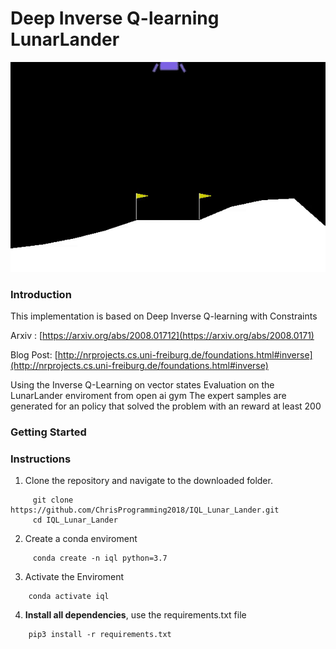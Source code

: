 # Deep Inverse Q-learning LunarLander


![](images/Inverse_batch_64_20k_samples_after_15k_reward_253.gif)



### Introduction

This implementation is based on  Deep Inverse Q-learning with Constraints

Arxiv : [https://arxiv.org/abs/2008.01712](https://arxiv.org/abs/2008.0171)

Blog Post: [http://nrprojects.cs.uni-freiburg.de/foundations.html#inverse](http://nrprojects.cs.uni-freiburg.de/foundations.html#inverse)

Using the Inverse Q-Learning on vector states 
Evaluation on the LunarLander enviroment from open ai gym
The expert samples are generated for an policy that solved the problem with an reward at least 200 

### Getting Started
### Instructions
1. Clone the repository and navigate to the downloaded folder.
```	
     git clone https://github.com/ChrisProgramming2018/IQL_Lunar_Lander.git
     cd IQL_Lunar_Lander 
```	
2. Create a conda enviroment 
```	
     conda create -n iql python=3.7
```
3. Activate the Enviroment
```
	conda activate iql
```
4.  **Install all dependencies**, use the requirements.txt file

```
	pip3 install -r requirements.txt
```



